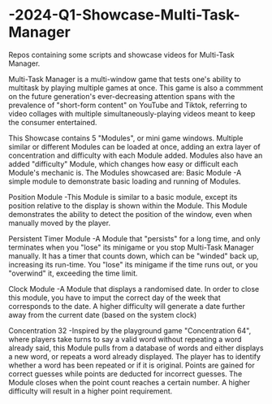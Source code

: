 # -2024-Q1-Showcase-Multi-Task-Manager

Repos containing some scripts and showcase videos for Multi-Task Manager.

Multi-Task Manager is a multi-window game that tests one's ability to multitask by playing multiple games at once. This game is also a commment on the future generation's ever-decreasing attention spans with the prevalence of "short-form content" on YouTube and Tiktok, referring to video collages with multiple simultaneously-playing videos meant to keep the consumer entertained.

This Showcase contains 5 "Modules", or mini game windows. Multiple similar or different Modules can be loaded at once, adding an extra layer of concentration and difficulty with each Module added. Modules also have an added "difficulty" Module, which changes how easy or difficult each Module's mechanic is. The Modules showcased are:
Basic Module
-A simple module to demonstrate basic loading and running of Modules.

Position Module
-This Module is similar to a basic module, except its position relative to the display is shown within the Module. This Module demonstrates the ability to detect the position of the window, even when manually moved by the player.

Persistent Timer Module
-A Module that "persists" for a long time, and only terminates when you "lose" its minigame or you stop Multi-Task Manager manually. It has a timer that counts down, which can be "winded" back up, increasing its run-time. You "lose" its minigame if the time runs out, or you "overwind" it, exceeding the time limit.

Clock Module
-A Module that displays a randomised date. In order to close this module, you have to imput the correct day of the week that corresponds to the date. A higher difficulty will generate a date further away from the current date (based on the system clock)

Concentration 32
-Inspired by the playground game "Concentration 64", where players take turns to say a valid word without repeating a word already said, this Module pulls from a database of words and either displays a new word, or repeats a word already displayed. The player has to identify whether a word has been repeated or if it is original. Points are gained for correct guesses while points are deducted for incorrect guesses. The Module closes when the point count reaches a certain number. A higher difficulty will result in a higher point requirement.
